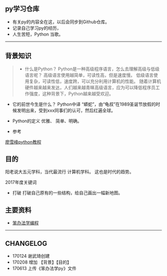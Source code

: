 
## py学习仓库

- 有关py的内容全在这，以后会同步到Github仓库。
-  记录自己学习py的经历，
- 人生苦短，Python 当歌。

----
## 背景知识

>- 什么是Python？
Python是一种高级程序语言，怎么去理解高级与低级语言呢？
高级语言使用越简单，可读性高，但是速度慢。
低级语言使用复杂，可读性低，速度跨，可以充分利用计算机的性能。
随着计算机硬件越来越来发达，人们越来越青睐高级语言，应为可以降低程序员工作强度，这种背景下，Python越来越受欢迎。
- 它的前世今生是什么？
Python中译 “蟒蛇”，由“龟叔”在1989圣诞节放假的时候发明出来，受到xxx同事们的认可，然后红遍全球。
- Python的定义 优雅、 简单、明确。 

- 参考

[廖雪峰python教程](http://www.liaoxuefeng.com/wiki/0014316089557264a6b348958f449949df42a6d3a2e542c000/001431608990315a01b575e2ab041168ff0df194698afac000)


## 目的
阳老说大五元学科，当代最流行 计算机学科。
这也是时代的趋势。

2017年度关键词
- 打破
打破自己原有的一些结构，给自己画出一幅新地图。

##  主要资料
- [笨办法学编程]()


----

## CHANGELOG

- 170124  谢武琦创建
- 170208 增加 【背景】【目的】 
-  170613      上传《笨办法学py》文件
